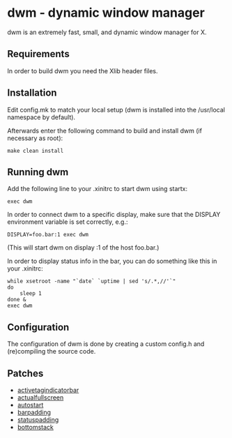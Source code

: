 dwm - dynamic window manager
============================
dwm is an extremely fast, small, and dynamic window manager for X.

Requirements
------------
In order to build dwm you need the Xlib header files.

Installation
------------
Edit config.mk to match your local setup (dwm is installed into
the /usr/local namespace by default).

Afterwards enter the following command to build and install dwm (if
necessary as root):

    make clean install

Running dwm
-----------
Add the following line to your .xinitrc to start dwm using startx:

    exec dwm

In order to connect dwm to a specific display, make sure that
the DISPLAY environment variable is set correctly, e.g.:

    DISPLAY=foo.bar:1 exec dwm

(This will start dwm on display :1 of the host foo.bar.)

In order to display status info in the bar, you can do something
like this in your .xinitrc:

    while xsetroot -name "`date` `uptime | sed 's/.*,//'`"
    do
    	sleep 1
    done &
    exec dwm

Configuration
-------------
The configuration of dwm is done by creating a custom config.h
and (re)compiling the source code.

Patches
-------------

- [activetagindicatorbar](https://dwm.suckless.org/patches/activetagindicatorbar/)
- [actualfullscreen](https://dwm.suckless.org/patches/actualfullscreen/)
- [autostart](https://dwm.suckless.org/patches/autostart/)
- [barpadding](https://dwm.suckless.org/patches/barpadding/)
- [statuspadding](https://dwm.suckless.org/patches/statuspadding/)
- [bottomstack](https://dwm.suckless.org/patches/bottomstack/)

